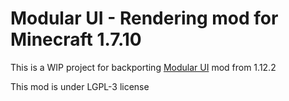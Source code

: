 # Modular UI - Rendering mod for Minecraft 1.7.10

This is a WIP project for backporting [Modular UI](https://github.com/CleanroomMC/ModularUI) mod from 1.12.2

This mod is under LGPL-3 license
